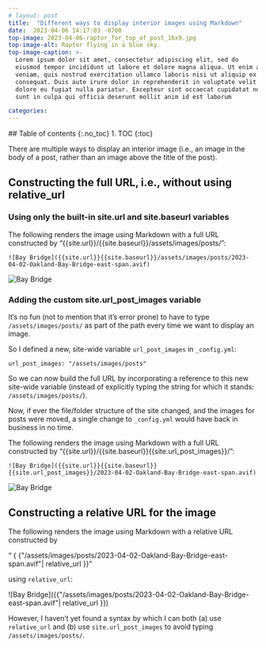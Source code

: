 ```yaml
---
# layout: post
title:  "Different ways to display interior images using Markdown"
date:  2023-04-06 14:17:03 -0700
top-image: 2023-04-06-raptor_for_top_of_post_16x9.jpg
top-image-alt: Raptor flying in a blue sky.
top-image-caption: >-
  Lorem ipsum dolor sit amet, consectetur adipiscing elit, sed do
  eiusmod tempor incididunt ut labore et dolore magna aliqua. Ut enim ad minim
  veniam, quis nostrud exercitation ullamco laboris nisi ut aliquip ex ea commodo
  consequat. Duis aute irure dolor in reprehenderit in voluptate velit esse cillum
  dolore eu fugiat nulla pariatur. Excepteur sint occaecat cupidatat non proident,
  sunt in culpa qui officia deserunt mollit anim id est laborum

categories: 
---
```


<!-- Add a Table of Contents -->
<div class="table-of-contents" markdown="1">
## Table of contents
{:.no_toc}
1. TOC
{:toc}
</div>

There are multiple ways to display an interior image (i.e., an image in the body of a post, rather than an image above the title of the post).

## Constructing the full URL, i.e., without using relative_url
### Using only the built-in site.url and site.baseurl variables
<!-- {% raw %} -->
The following renders the image using Markdown with a full URL constructed by “{{site.url}}/{{site.baseurl}}/assets/images/posts/”:

```
![Bay Bridge]({{site.url}}{{site.baseurl}}/assets/images/posts/2023-04-02-Oakland-Bay-Bridge-east-span.avif)
```
<!-- {% endraw %} -->

![Bay Bridge]({{site.url}}{{site.baseurl}}/assets/images/posts/2023-04-02-Oakland-Bay-Bridge-east-span.avif)

### Adding the custom site.url_post_images variable
It’s no fun (not to mention that it’s error prone) to have to type `/assets/images/posts/` as part of the path every time we want to display an image.

So I defined a new, site-wide variable `url_post_images` in `_config.yml`:
```
url_post_images: "/assets/images/posts"
```
So we can now build the full URL by incorporating a reference to this new site-wide variable (instead of explicitly typing the string for which it stands: `/assets/images/posts/`).

Now, if ever the file/folder structure of the site changed, and the images for posts were moved, a single change to `_config.yml` would have back in business in no time.

<!-- {% raw %} -->
The following renders the image using Markdown with a full URL constructed by “{{site.url}}/{{site.baseurl}}{{site.url_post_images}}/”:

```
![Bay Bridge]({{site.url}}{{site.baseurl}}{{site.url_post_images}}/2023-04-02-Oakland-Bay-Bridge-east-span.avif)
```
<!-- {% endraw %} -->

![Bay Bridge]({{site.url}}{{site.baseurl}}{{site.url_post_images}}/2023-04-02-Oakland-Bay-Bridge-east-span.avif)

## Constructing a relative URL for the image

The following renders the image using Markdown with a relative URL constructed by
<!-- {% raw %} -->
“ { {"/assets/images/posts/2023-04-02-Oakland-Bay-Bridge-east-span.avif"| relative_url }}”
<!-- {% endraw %} -->
using `relative_url`:

![Bay Bridge]({{"/assets/images/posts/2023-04-02-Oakland-Bay-Bridge-east-span.avif"| relative_url }})

However, I haven’t yet found a syntax by which I can both (a) use `relative_url` and (b) use `site.url_post_images` to avoid typing `/assets/images/posts/`.
